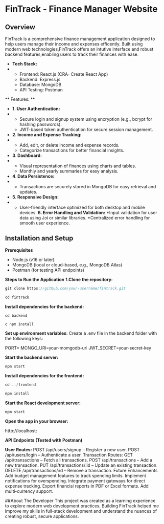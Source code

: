 # FinTrack - Finance Manager Website

## Overview

FinTrack is a comprehensive finance management application designed to help users manage their income and expenses efficently. Built using modern web technologies,FinTrack offers an intutive interface and robust backend features,enabling users to track their finances with ease. 

- **Tech Stack:**
- * Frontend: React.js (CRA- Create React App)
  * Backend:  Express.js
  * Database: MongoDB
  * API Testing: Postman

** Features: **
- **1. User Authentication:**
- * Secure login and signup system using encryption (e.g., bcrypt for hashing passwords).
  * JWT-based token authentication for secure session management.
- **2. Income and Expense Tracking:**
- * Add, edit, or delete income and expense records.
  * Categorize transactions for better financial insights.
- **3. Dashboard:**
- * Visual representation of finances using charts and tables.
  * Monthly and yearly summaries for easy analysis.
- **4. Data Persistence:**
- * Transactions are securely stored in MongoDB for easy retrieval and updates.
- **5. Responsive Design:**
- * User-friendly interface optimized for both desktop and mobile devices.
  **6. Error Handling and Validation:**
    *Input validation for user data using Joi or similar libraries.
    *Centralized error handling for smooth user experience.

 ## Installation and Setup
**Prerequisites**
* Node.js (v16 or later)
* MongoDB (local or cloud-based, e.g., MongoDB Atlas)
* Postman (for testing API endpoints)

**Steps to Run the Application**
**1.Clone the repository:**
```c
git clone https://github.com/your-username/fintrack.git
```
```c
cd fintrack
```
**Install dependencies for the backend:**
```c
cd backend
```
```c npm install```

**Set up environment variables:**
Create a .env file in the backend folder with the following keys:

PORT=<Port-no>
MONGO_URI=your-momgodb-url
JWT_SECRET=your-secret-key

**Start the backend server:**
```c
npm start
```
**Install dependencies for the frontend:**

```c
cd ../frontend
```
```c
npm install
```
**Start the React development server:**
```c
npm start
```
**Open the app in your browser:**


http://localhost:<Port-no>

**API Endpoints (Tested with Postman)**

**User Routes:**
POST /api/users/signup – Register a new user.
POST /api/users/login – Authenticate a user.
Transaction Routes:
GET /api/transactions – Fetch all transactions.
POST /api/transactions – Add a new transaction.
PUT /api/transactions/:id – Update an existing transaction.
DELETE /api/transactions/:id – Remove a transaction.
Future Enhancements
Add budget management features to track spending limits.
Implement notifications for overspending.
Integrate payment gateways for direct expense tracking.
Export financial reports in PDF or Excel formats.
Add multi-currency support.

##About The Developer 
This project was created as a learning experience to explore modern web development practices. Building FinTrack helped me improve my skills in full-stack development and understand the nuances of creating robust, secure applications.

